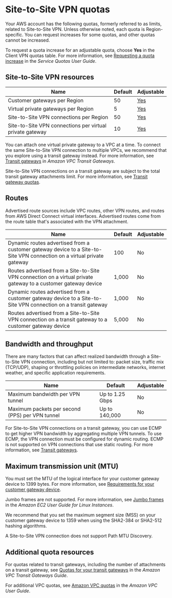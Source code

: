 # Site\-to\-Site VPN quotas<a name="vpn-limits"></a>

Your AWS account has the following quotas, formerly referred to as limits, related to Site\-to\-Site VPN\. Unless otherwise noted, each quota is Region\-specific\. You can request increases for some quotas, and other quotas cannot be increased\.

To request a quota increase for an adjustable quota, choose **Yes** in the Client VPN quotas table\. For more information, see [Requesting a quota increase](https://docs.aws.amazon.com/servicequotas/latest/userguide/request-quota-increase.html) in the *Service Quotas User Guide*\.

## Site\-to\-Site VPN resources<a name="vpn-quotas-resources"></a>


| Name | Default | Adjustable | 
| --- | --- | --- | 
| Customer gateways per Region | 50 | [Yes](https://console.aws.amazon.com/servicequotas/home/services/ec2/quotas/L-4FB7FF5D) | 
| Virtual private gateways per Region | 5 | [Yes](https://console.aws.amazon.com/servicequotas/home/services/ec2/quotas/L-7029FAB6) | 
| Site\-to\-Site VPN connections per Region | 50 | [Yes](https://console.aws.amazon.com/servicequotas/home/services/ec2/quotas/L-3E6EC3A3) | 
| Site\-to\-Site VPN connections per virtual private gateway | 10 | [Yes](https://console.aws.amazon.com/servicequotas/home/services/ec2/quotas/L-B91E5754) | 

You can attach one virtual private gateway to a VPC at a time\. To connect the same Site\-to\-Site VPN connection to multiple VPCs, we recommend that you explore using a transit gateway instead\. For more information, see [Transit gateways](https://docs.aws.amazon.com/vpc/latest/tgw/tgw-transit-gateways.html) in *Amazon VPC Transit Gateways*\.

Site\-to\-Site VPN connections on a transit gateway are subject to the total transit gateway attachments limit\. For more information, see [Transit gateway quotas](https://docs.aws.amazon.com/vpc/latest/tgw/transit-gateway-quotas.html)\.

## Routes<a name="vpn-quotas-routes"></a>

Advertised route sources include VPC routes, other VPN routes, and routes from AWS Direct Connect virtual interfaces\. Advertised routes come from the route table that's associated with the VPN attachment\.


| Name | Default | Adjustable | 
| --- | --- | --- | 
| Dynamic routes advertised from a customer gateway device to a Site\-to\-Site VPN connection on a virtual private gateway | 100 | No | 
| Routes advertised from a Site\-to\-Site VPN connection on a virtual private gateway to a customer gateway device | 1,000 | No | 
| Dynamic routes advertised from a customer gateway device to a Site\-to\-Site VPN connection on a transit gateway | 1,000 | No | 
| Routes advertised from a Site\-to\-Site VPN connection on a transit gateway to a customer gateway device | 5,000 | No | 

## Bandwidth and throughput<a name="vpn-quotas-bandwidth"></a>

There are many factors that can affect realized bandwidth through a Site\-to\-Site VPN connection, including but not limited to: packet size, traffic mix \(TCP/UDP\), shaping or throttling policies on intermediate networks, internet weather, and specific application requirements\.


| Name | Default | Adjustable | 
| --- | --- | --- | 
| Maximum bandwidth per VPN tunnel | Up to 1\.25 Gbps | No | 
| Maximum packets per second \(PPS\) per VPN tunnel | Up to 140,000 | No | 

For Site\-to\-Site VPN connections on a transit gateway, you can use ECMP to get higher VPN bandwidth by aggregating multiple VPN tunnels\. To use ECMP, the VPN connection must be configured for dynamic routing\. ECMP is not supported on VPN connections that use static routing\. For more information, see [Transit gateways](https://docs.aws.amazon.com/vpc/latest/tgw/tgw-transit-gateways.html)\.

## Maximum transmission unit \(MTU\)<a name="vpn-quotas-mtu"></a>

You must set the MTU of the logical interface for your customer gateway device to 1399 bytes\. For more information, see [Requirements for your customer gateway device](your-cgw.md#CGRequirements)\. 

Jumbo frames are not supported\. For more information, see [Jumbo frames](https://docs.aws.amazon.com/AWSEC2/latest/UserGuide/network_mtu.html#jumbo_frame_instances) in the *Amazon EC2 User Guide for Linux Instances*\.

We recommend that you set the maximum segment size \(MSS\) on your customer gateway device to 1359 when using the SHA2\-384 or SHA2\-512 hashing algorithms\.

A Site\-to\-Site VPN connection does not support Path MTU Discovery\.

## Additional quota resources<a name="vpn-quotas-additional"></a>

For quotas related to transit gateways, including the number of attachments on a transit gateway, see [Quotas for your transit gateways](https://docs.aws.amazon.com/vpc/latest/tgw/transit-gateway-limits.html) in the *Amazon VPC Transit Gateways Guide*\.

For additional VPC quotas, see [Amazon VPC quotas](https://docs.aws.amazon.com/vpc/latest/userguide/amazon-vpc-limits.html) in the *Amazon VPC User Guide*\.